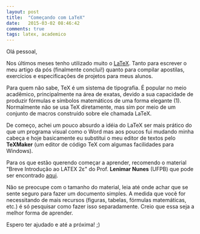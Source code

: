 ```yaml
---
layout: post
title:  "Começando com LaTeX"
date:   2015-03-02 08:46:42
comments: true
tags: latex, academico
---
```


Olá pessoal,

Nos últimos meses tenho utilizado muito o [LaTeX](http://pt.wikipedia.org/wiki/LaTeX "LaTeX"). Tanto para escrever o meu artigo da pós (finalmente conclui!) quanto para compilar apostilas, exercícios e especificações de projetos para meus alunos.

Para quem não sabe, TeX é um sistema de tipografia. É popular no meio acadêmico, principalmente na área de exatas, devido a sua capacidade de produzir fórmulas e símbolos matemáticos de uma forma elegante (1). Normalmente não se usa TeX diretamente, mas sim por meio de um conjunto de macros construído sobre ele chamada LaTeX.

De começo, achei um pouco absurdo a idéia do LaTeX ser mais prático do que um programa visual como o Word mas aos poucos fui mudando minha cabeça e hoje basicamente eu substitui o meu editor de textos pelo **TeXMaker** (um editor de código TeX com algumas facilidades para Windows).

Para os que estão querendo começar a aprender, recomendo o material "Breve Introdução ao 
LATEX 2ε" do Prof. **Lenimar Nunes** (UFPB) que pode ser encontrado [aqui](http://www.lce.esalq.usp.br/clarice/Paraiba.pdf "Breve Introdução ao LaTeX").

Não se preocupe com o tamanho do material, leia até onde achar que se sente seguro para fazer um documento simples. A medida que você for necessitando de mais recursos (figuras, tabelas, fórmulas matemáticas, etc.) é só pesquisar como fazer isso separadamente. Creio que essa seja a melhor forma de aprender.

Espero ter ajudado e até a próxima! ;)